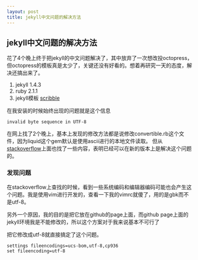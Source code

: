 ```yaml
---
layout: post
title: jekyll中文问题的解决方法
---
```

## jekyll中文问题的解决方法

花了4个晚上终于把jekyll的中文问题解决了，其中放弃了一次想改投octopress，但octopress的模板真是太少了，关键还没有好看的。想着再研究一天的态度，解决还搞出来了。
> 
1. jekyll 1.4.3
2. ruby 2.1.1
3. jekyll模板 [scribble](http://scribble.muan.co)

在我安装的时候始终出现的问题就是这个信息

```
invalid byte sequence in UTF-8
```

在网上找了2个晚上，基本上发现的修改方法都是说修改convertible.rb这个文件，因为liquid这个gem默认是使用ascii进行的本地文件读取。
但从[stackoverflow](https://github.com/jekyll/jekyll/pull/999)上面也找了一些内容，表明已经可以在新的版本上是解决这个问题的。

### 发现问题
在stackoverflow上查找的时候，看到一些系统编码和编辑器编码可能也会产生这个问题。我是使用vim进行开发的，查看一下我的vimrc就傻了，用的是gbk而不是utf-8。

另外一个原因，我的目的是把它放在github的page上面，而github page上面的jekyll环境我是不能修改的，所以这个方案对于我来说基本不可行了

把它修改成utf-8就直接搞定了这个问题。

```
settings fileencodings=ucs-bom,utf-8,cp936
set fileencoding=utf-8
```
